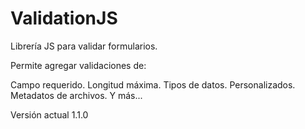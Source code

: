 # ValidationJS
Librería JS para validar formularios.

Permite agregar validaciones de:

Campo requerido.
Longitud máxima.
Tipos de datos.
Personalizados.
Metadatos de archivos.
Y más...


Versión actual 1.1.0
